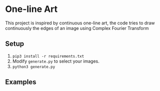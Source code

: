 # One-line Art

This project is inspired by continuous one-line art, the code tries to draw continuously the edges of an image using Complex Fourier Transform

## Setup
1. `pip3 install -r requirements.txt`
2. Modify `generate.py` to select your images.
3. `python3 generate.py`

## Examples 

